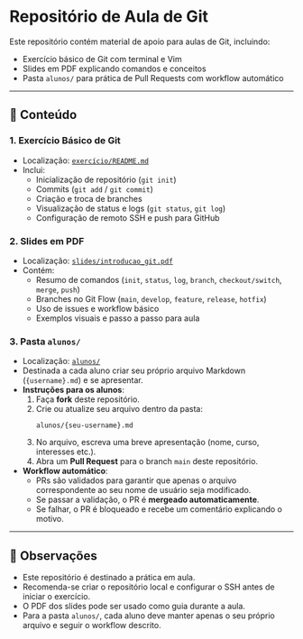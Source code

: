# Repositório de Aula de Git

Este repositório contém material de apoio para aulas de Git, incluindo:

- Exercício básico de Git com terminal e Vim
- Slides em PDF explicando comandos e conceitos
- Pasta `alunos/` para prática de Pull Requests com workflow automático

---

## 📁 Conteúdo

### 1. Exercício Básico de Git
- Localização: [`exercício/README.md`](exercício/README.md)
- Inclui:
  - Inicialização de repositório (`git init`)
  - Commits (`git add` / `git commit`)
  - Criação e troca de branches
  - Visualização de status e logs (`git status`, `git log`)
  - Configuração de remoto SSH e push para GitHub

### 2. Slides em PDF
- Localização: [`slides/introducao_git.pdf`](slides/introducao_git.pdf)
- Contém:
  - Resumo de comandos (`init`, `status`, `log`, `branch`, `checkout/switch`, `merge`, `push`)
  - Branches no Git Flow (`main`, `develop`, `feature`, `release`, `hotfix`)
  - Uso de issues e workflow básico
  - Exemplos visuais e passo a passo para aula

### 3. Pasta `alunos/`
- Localização: [`alunos/`](alunos/)
- Destinada a cada aluno criar seu próprio arquivo Markdown (`{username}.md`) e se apresentar.
- **Instruções para os alunos**:
  1. Faça **fork** deste repositório.
  2. Crie ou atualize seu arquivo dentro da pasta:
     ```
     alunos/{seu-username}.md
     ```
  3. No arquivo, escreva uma breve apresentação (nome, curso, interesses etc.).
  4. Abra um **Pull Request** para o branch `main` deste repositório.
- **Workflow automático**:
  - PRs são validados para garantir que apenas o arquivo correspondente ao seu nome de usuário seja modificado.
  - Se passar a validação, o PR é **mergeado automaticamente**.
  - Se falhar, o PR é bloqueado e recebe um comentário explicando o motivo.

---

## 📌 Observações

- Este repositório é destinado a prática em aula.  
- Recomenda-se criar o repositório local e configurar o SSH antes de iniciar o exercício.  
- O PDF dos slides pode ser usado como guia durante a aula.  
- Para a pasta `alunos/`, cada aluno deve manter apenas o seu próprio arquivo e seguir o workflow descrito.
